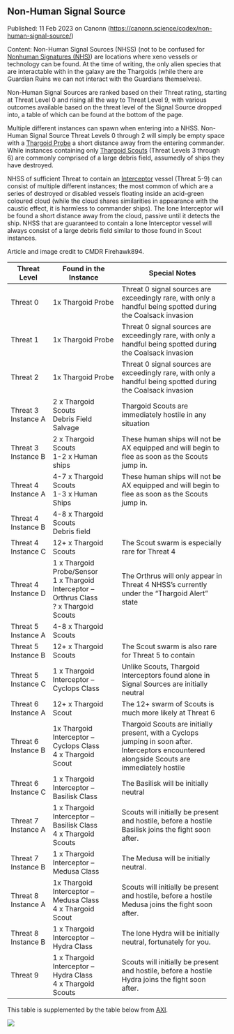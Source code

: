 ## Non-Human Signal Source

Published: 11 Feb 2023 on Canonn (https://canonn.science/codex/non-human-signal-source/)

Content: Non-Human Signal Sources (NHSS) (not to be confused for [Nonhuman Signatures (NHS)](https://canonn.science/codex/nonhuman-signature/?highlight=signature)) are locations where xeno vessels or technology can be found. At the time of writing, the only alien species that are interactable with in the galaxy are the Thargoids (while there are Guardian Ruins we can not interact with the Guardians themselves). 

Non-Human Signal Sources are ranked based on their Threat rating, starting at Threat Level 0 and rising all the way to Threat Level 9, with various outcomes available based on the threat level of the Signal Source dropped into, a table of which can be found at the bottom of the page.

Multiple different instances can spawn when entering into a NHSS. Non-Human Signal Source Threat Levels 0 through 2 will simply be empty space with a [Thargoid Probe](https://canonn.science/codex/unknown-probe/) a short distance away from the entering commander. While instances containing only [Thargoid Scouts](https://wiki.antixenoinitiative.com/en/scouts) (Threat Levels 3 through 6) are commonly comprised of a large debris field, assumedly of ships they have destroyed.

NHSS of sufficient Threat to contain an [Interceptor](https://wiki.antixenoinitiative.com/en/interceptors) vessel (Threat 5-9) can consist of multiple different instances; the most common of which are a series of destroyed or disabled vessels floating inside an acid-green coloured cloud (while the cloud shares similarities in appearance with the caustic effect, it is harmless to commander ships). The lone Interceptor will be found a short distance away from the cloud, passive until it detects the ship. NHSS that are guaranteed to contain a lone Interceptor vessel will always consist of a large debris field similar to those found in Scout instances.

Article and image credit to CMDR Firehawk894.

| **Threat Level** | **Found in the Instance** | **Special Notes** |
| --- | --- | --- |
| Threat 0 | 1x Thargoid Probe | Threat 0 signal sources are exceedingly rare, with only a handful being spotted during the Coalsack invasion |
| Threat 1 | 1x Thargoid Probe | Threat 0 signal sources are exceedingly rare, with only a handful being spotted during the Coalsack invasion |
| Threat 2 | 1x Thargoid Probe | Threat 0 signal sources are exceedingly rare, with only a handful being spotted during the Coalsack invasion |
| Threat 3<br>Instance A | 2 x Thargoid Scouts<br>Debris Field<br>Salvage | Thargoid Scouts are immediately hostile in any situation |
| Threat 3<br>Instance B | 2 x Thargoid Scouts<br>1-2 x Human ships | These human ships will not be AX equipped and will begin to flee as soon as the Scouts jump in. |
| Threat 4 Instance A | 4-7 x Thargoid Scouts<br>1-3 x Human Ships | These human ships will not be AX equipped and will begin to flee as soon as the Scouts jump in. |
| Threat 4 Instance B | 4-8 x Thargoid Scouts<br>Debris field |  |
| Threat 4 Instance C | 12+ x Thargoid Scouts | The Scout swarm is especially rare for Threat 4 |
| Threat 4 Instance D | 1 x Thargoid Probe/Sensor<br>1 x Thargoid Interceptor – Orthrus Class<br>? x Thargoid Scouts | The Orthrus will only appear in Threat 4 NHSS’s currently under the “Thargoid Alert” state |
| Threat 5<br>Instance A | 4-8 x Thargoid Scouts |  |
| Threat 5<br>Instance B | 12+ x Thargoid Scouts | The Scout swarm is also rare for Threat 5 to contain |
| Threat 5<br>Instance C | 1 x Thargoid Interceptor – Cyclops Class | Unlike Scouts, Thargoid Interceptors found alone in Signal Sources are initially neutral |
| Threat 6<br>Instance A | 12+ x Thargoid Scout | The 12+ swarm of Scouts is much more likely at Threat 6 |
| Threat 6<br>Instance B | 1x Thargoid Interceptor – Cyclops Class<br>4 x Thargoid Scout | Thargoid Scouts are initially present, with a Cyclops jumping in soon after.<br> Interceptors encountered alongside Scouts are immediately hostile |
| Threat 6<br>Instance C | 1 x Thargoid Interceptor – Basilisk Class | The Basilisk will be initially neutral |
| Threat 7<br>Instance A | 1 x Thargoid Interceptor – Basilisk Class<br>4 x Thargoid Scouts | Scouts will initially be present and hostile, before a hostile Basilisk joins the fight soon after. |
| Threat 7<br>Instance B | 1 x Thargoid Interceptor – Medusa Class | The Medusa will be initially neutral. |
| Threat 8<br>Instance A | 1x Thargoid Interceptor – Medusa Class<br>4 x Thargoid Scout | Scouts will initially be present and hostile, before a hostile Medusa joins the fight soon after. |
| Threat 8<br>Instance B | 1 x Thargoid Interceptor – Hydra Class | The lone Hydra will be initially neutral, fortunately for you. |
| Threat 9 | 1 x Thargoid Interceptor – Hydra Class<br>4 x Thargoid Scouts | Scouts will initially be present and hostile, before a hostile Hydra joins the fight soon after. |

This table is supplemented by the table below from [AXI](https://wiki.antixenoinitiative.com/img/nhsstable.png).

![](https://canonn.science/wp-content/uploads/2023/02/nhsstable.png)
